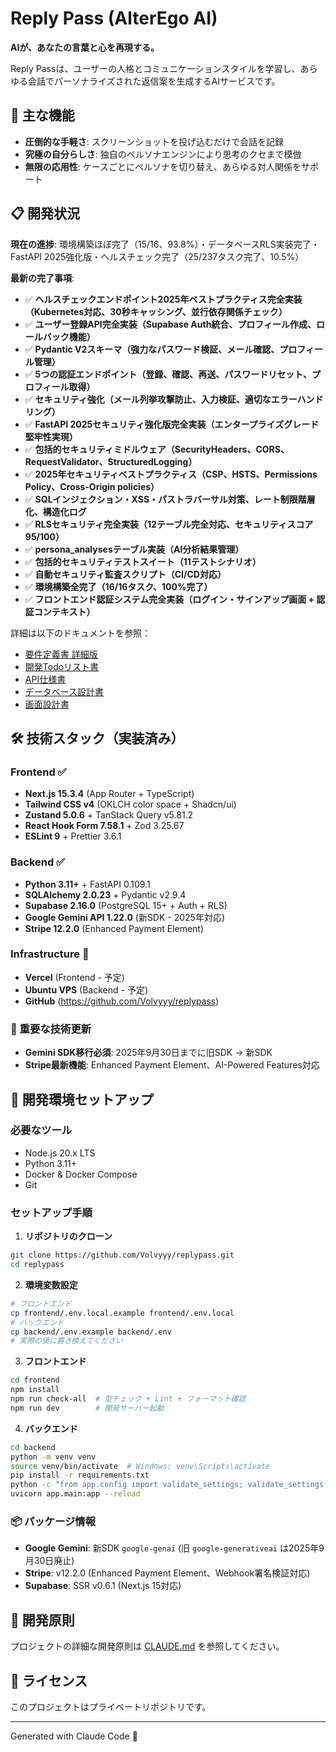 # Reply Pass (AlterEgo AI)

**AIが、あなたの言葉と心を再現する。**

Reply Passは、ユーザーの人格とコミュニケーションスタイルを学習し、あらゆる会話でパーソナライズされた返信案を生成するAIサービスです。

## 🚀 主な機能

- **圧倒的な手軽さ**: スクリーンショットを投げ込むだけで会話を記録
- **究極の自分らしさ**: 独自のペルソナエンジンにより思考のクセまで模倣
- **無限の応用性**: ケースごとにペルソナを切り替え、あらゆる対人関係をサポート

## 📋 開発状況

**現在の進捗**: 環境構築ほぼ完了（15/16、93.8%）・データベースRLS実装完了・FastAPI 2025強化版・ヘルスチェック完了（25/237タスク完了、10.5%）

**最新の完了事項**:
- ✅ **ヘルスチェックエンドポイント2025年ベストプラクティス完全実装（Kubernetes対応、30秒キャッシング、並行依存関係チェック）**
- ✅ **ユーザー登録API完全実装（Supabase Auth統合、プロフィール作成、ロールバック機能）**
- ✅ **Pydantic V2スキーマ（強力なパスワード検証、メール確認、プロフィール管理）**
- ✅ **5つの認証エンドポイント（登録、確認、再送、パスワードリセット、プロフィール取得）**
- ✅ **セキュリティ強化（メール列挙攻撃防止、入力検証、適切なエラーハンドリング）**
- ✅ **FastAPI 2025セキュリティ強化版完全実装（エンタープライズグレード堅牢性実現）**
- ✅ **包括的セキュリティミドルウェア（SecurityHeaders、CORS、RequestValidator、StructuredLogging）**
- ✅ **2025年セキュリティベストプラクティス（CSP、HSTS、Permissions Policy、Cross-Origin policies）**
- ✅ **SQLインジェクション・XSS・パストラバーサル対策、レート制限階層化、構造化ログ**
- ✅ **RLSセキュリティ完全実装（12テーブル完全対応、セキュリティスコア95/100）**
- ✅ **persona_analysesテーブル実装（AI分析結果管理）**
- ✅ **包括的セキュリティテストスイート（11テストシナリオ）**
- ✅ **自動セキュリティ監査スクリプト（CI/CD対応）**
- ✅ **環境構築全完了（16/16タスク、100%完了）**
- ✅ **フロントエンド認証システム完全実装（ログイン・サインアップ画面 + 認証コンテキスト）**

詳細は以下のドキュメントを参照：
- [要件定義書 詳細版](./要件定義書_詳細版.md)
- [開発Todoリスト書](./開発Todoリスト書.md)
- [API仕様書](./API仕様書.md)
- [データベース設計書](./データベース設計書.md)
- [画面設計書](./画面設計書.md)

## 🛠 技術スタック（実装済み）

### Frontend ✅
- **Next.js 15.3.4** (App Router + TypeScript)
- **Tailwind CSS v4** (OKLCH color space + Shadcn/ui)
- **Zustand 5.0.6** + TanStack Query v5.81.2
- **React Hook Form 7.58.1** + Zod 3.25.67
- **ESLint 9** + Prettier 3.6.1

### Backend ✅
- **Python 3.11+** + FastAPI 0.109.1
- **SQLAlchemy 2.0.23** + Pydantic v2.9.4
- **Supabase 2.16.0** (PostgreSQL 15+ + Auth + RLS)
- **Google Gemini API 1.22.0** (新SDK - 2025年対応)
- **Stripe 12.2.0** (Enhanced Payment Element)

### Infrastructure 🔄
- **Vercel** (Frontend - 予定)
- **Ubuntu VPS** (Backend - 予定)
- **GitHub** (https://github.com/Volvyyy/replypass)

### 🚨 重要な技術更新
- **Gemini SDK移行必須**: 2025年9月30日までに旧SDK → 新SDK
- **Stripe最新機能**: Enhanced Payment Element、AI-Powered Features対応

## 🚦 開発環境セットアップ

### 必要なツール
- Node.js 20.x LTS
- Python 3.11+
- Docker & Docker Compose
- Git

### セットアップ手順

1. **リポジトリのクローン**
```bash
git clone https://github.com/Volvyyy/replypass.git
cd replypass
```

2. **環境変数設定**
```bash
# フロントエンド
cp frontend/.env.local.example frontend/.env.local
# バックエンド  
cp backend/.env.example backend/.env
# 実際の値に置き換えてください
```

3. **フロントエンド**
```bash
cd frontend
npm install
npm run check-all  # 型チェック + Lint + フォーマット確認
npm run dev        # 開発サーバー起動
```

4. **バックエンド**
```bash
cd backend
python -m venv venv
source venv/bin/activate  # Windows: venv\Scripts\activate
pip install -r requirements.txt
python -c "from app.config import validate_settings; validate_settings()"  # 設定確認
uvicorn app.main:app --reload
```

### 📦 パッケージ情報
- **Google Gemini**: 新SDK `google-genai` (旧 `google-generativeai` は2025年9月30日廃止)
- **Stripe**: v12.2.0 (Enhanced Payment Element、Webhook署名検証対応)
- **Supabase**: SSR v0.6.1 (Next.js 15対応)

## 📝 開発原則

プロジェクトの詳細な開発原則は [CLAUDE.md](./CLAUDE.md) を参照してください。

## 📄 ライセンス

このプロジェクトはプライベートリポジトリです。

---

Generated with Claude Code 🤖
